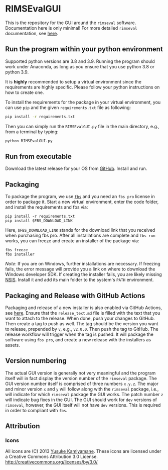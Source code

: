 # RIMSEvalGUI

This is the repository for the GUI around the `rimseval` software.
Documentation here is only minimal!
For more detailed `rimseval` documentation,
see [here](https://rimseval.readthedocs.io/en/latest/).


## Run the program within your python environment

Supported python versions are 3.8 and 3.9.
Running the program should work under Anaconda,
as long as you ensure that you use python 3.8 or python 3.9.

It is **highly** recommended to setup a virtual environment
since the requirements are highly specific.
Please follow your python instructions on how to create one.

To install the requirements for the package in your virtual environment,
you can use `pip` and the given `requirements.txt` file as following:

```bash
pip install -r requirements.txt
```

Then you can simply run the `RIMSEvalGUI.py` file in the main directory,
e.g., from a terminal by typing:

```bash
python RIMSEvalGUI.py
```

## Run from executable

Download the latest release for your OS
from [GitHub](https://github.com/RIMS-Code/RIMSEvalGUI/releases).
Install and run.

## Packaging

To package the program, we use [`fbs`](https://build-system.fman.io)
and you need an `fbs pro` license in order to package it.
Start a new virtual environment, enter the code folder,
and install the requirements and fbs via:

```
pip install -r requirements.txt
pip install $FBS_DOWNLOAD_LINK
```

Here, `$FBS_DOWNLOAD_LINK` stands for the download link
that you received when purchasing fbs pro.
After all installations are complete and `fbs run` works,
you can freeze and create an installer of the package via:

```
fbs freeze
fbs installer
```

*Note*: If you are on Windows,
further installations are necessary.
If freezing fails, the error message
will provide you a link on where to download the Windows developer SDK.
If creating the installer fails,
you are likely missing [NSIS](https://nsis.sourceforge.io/Main_Page).
Install it and add its main folder to the system's `PATH` environment.

## Packaging and Release with GitHub Actions

Packaging and release of a new installer is also enabled
via GitHub Actions, see
[here](https://github.com/trappitsch/fbs-release-github-actions).
Ensure that the `release_text.md` file is filled with the text
that you want to attach to the release.
When done, push your changes to GitHub.
Then create a tag to push as well.
The tag should be the version you want to release,
prepended by `v`, e.g., `v2.0.0`.
Then push the tag to GitHub.
The release workflow will trigger when the tag is pushed.
It will package the software using `fbs pro`,
and create a new release with the installers as assets.

## Version numbering

The actual GUI version is generally not very meaningful
and the program itself will in fact display the version number
of the `rimseval` package.
The GUI version number itself is comprised of three numbers `x.y.z`.
The major and minor version `x` and `y` will follow along
with the `rimseval` package, i.e.,
will indicate for which `rimseval` package the GUI works.
The patch number `z` will indicate bug fixes in the GUI.
The GUI should work for `dev` versions of `rimseval`,
however, the GUI itself will not have `dev` versions.
This is required in order to compliant with `fbs`.

## Attribution

### Icons

All icons are (C) 2013 [Yusuke Kamiyamane](https://p.yusukekamiyamane.com/).
These icons are licensed under a Creative Commons
Attribution 3.0 License.
<http://creativecommons.org/licenses/by/3.0/>
